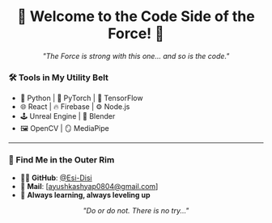 <!-- README.md -->

<h1 align="center">🚀 Welcome to the Code Side of the Force! 🌌</h1>


<p align="center">
  <em>"The Force is strong with this one... and so is the code."</em>
</p>


### 🛠️ Tools in My Utility Belt

- 🧠 Python | 🤖 PyTorch | 🧬 TensorFlow
- 🌐 React | 🔥 Firebase | ⚙️ Node.js
- 🕹️ Unreal Engine | 🎨 Blender
- 🖼️ OpenCV | 🪞 MediaPipe

---

### 📡 Find Me in the Outer Rim

- 🧑‍🚀 **GitHub**: [@Esi-Disi](https://github.com/Esi-Disi)
- 📸 **Mail**: [ayushkashyap0804@gmail.com]
- 🌌 **Always learning, always leveling up**


<p align="center">
  <em>"Do or do not. There is no try..."</em>
</p>


